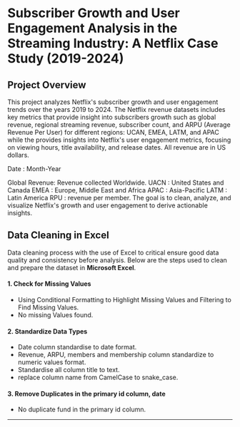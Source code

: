 # Subscriber Growth and User Engagement Analysis in the Streaming Industry: A Netflix Case Study (2019-2024)

## Project Overview
This project analyzes Netflix's subscriber growth and user engagement trends over the years 2019 to 2024. The Netflix revenue datasets includes key metrics that provide insight into subscribers growth such as global revenue, regional streaming revenue, subscriber count, and ARPU (Average Revenue Per User) for different regions: UCAN, EMEA, LATM, and APAC while the provides insights into Netflix's user engagement metrics, focusing on viewing hours, title availability, and release dates. All revenue are in US dollars.

Date : Month-Year

Global Revenue: Revenue collected Worldwide.
UACN : United States and Canada
EMEA : Europe, Middle East and Africa
APAC : Asia-Pacific
LATM : Latin America
RPU : revenue per member.
The goal is to clean, analyze, and visualize Netflix's growth and user engagement to derive actionable insights.
## Data Cleaning in Excel
Data cleaning process with the use of Excel to critical ensure good data quality and consistency before analysis. Below are the steps used to clean and prepare the dataset in **Microsoft Excel**.

#### 1. **Check for Missing Values**
   - Using Conditional Formatting to Highlight Missing Values and Filtering to Find Missing Values.
   - No missing Values found.
#### 2. **Standardize Data Types**
   - Date column standardise to date format.
   - Revenue, ARPU, members and membership column standardize to numeric values format.
   - Standardise all column title to text.
   - replace column name from CamelCase to snake_case.
#### 3. **Remove Duplicates in the primary id column, date**
   - No duplicate fund in the primary id column.

---
